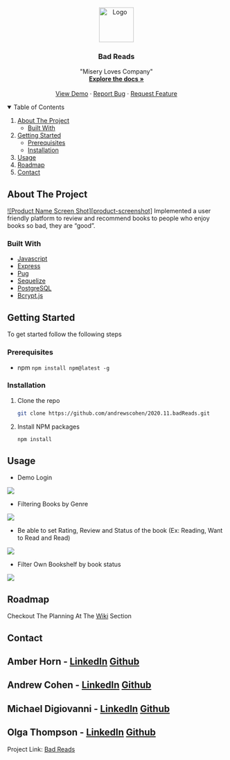 <!--
*** Thanks for checking out the Best-README-Template. If you have a suggestion
*** that would make this better, please fork the repo and create a pull request
*** or simply open an issue with the tag "enhancement".
*** Thanks again! Now go create something AMAZING! :D
-->




<!-- PROJECT LOGO -->
<br />
<p align="center">
  <a href="https://github.com/andrewscohen/2020.11.badReads">
    <img src="https://raw.githubusercontent.com/andrewscohen/2020.11.badReads/main/public/favicon.ico" alt="Logo" width="80" height="80">
  </a>

  <h3 align="center">Bad Reads</h3>

  <p align="center">
    "Misery Loves Company"
    <br />
    <a href="https://github.com/andrewscohen/2020.11.badReads/wiki"><strong>Explore the docs »</strong></a>
    <br />
    <br />
    <a href="http://bad-reads-app.herokuapp.com/">View Demo</a>
    ·
    <a href="https://github.com/andrewscohen/2020.11.badReads/issues">Report Bug</a>
    ·
    <a href="https://github.com/andrewscohen/2020.11.badReads/issues">Request Feature</a>
  </p>
</p>



<!-- TABLE OF CONTENTS -->
<details open="open">
  <summary>Table of Contents</summary>
  <ol>
    <li>
      <a href="#about-the-project">About The Project</a>
      <ul>
        <li><a href="#built-with">Built With</a></li>
      </ul>
    </li>
    <li>
      <a href="#getting-started">Getting Started</a>
      <ul>
        <li><a href="#prerequisites">Prerequisites</a></li>
        <li><a href="#installation">Installation</a></li>
      </ul>
    </li>
    <li><a href="#usage">Usage</a></li>
    <li><a href="#roadmap">Roadmap</a></li>
    <li><a href="#contact">Contact</a></li>
  </ol>
</details>



<!-- ABOUT THE PROJECT -->
## About The Project

[![Product Name Screen Shot][product-screenshot]](https://example.com)
Implemented a user friendly platform to review and recommend books to people who enjoy books so bad, they are “good”.


### Built With
* [Javascript]()
* [Express](https://expressjs.com/)
* [Pug](https://pugjs.org/api/getting-started.html)
* [Sequelize](sequelize.org)
* [PostgreSQL](https://www.postgresql.org/)
* [Bcrypt.js](https://www.npmjs.com/package/bcryptjs)



<!-- GETTING STARTED -->
## Getting Started

To get started follow the following steps

### Prerequisites
- npm
```npm install npm@latest -g```

### Installation

1. Clone the repo
   ```sh
   git clone https://github.com/andrewscohen/2020.11.badReads.git
   ```
2. Install NPM packages
   ```sh
   npm install
   ```


<!-- USAGE EXAMPLES -->
## Usage

- Demo Login
<img src="https://raw.githubusercontent.com/andrewscohen/2020.11.badReads/main/public/BadReads-DemoLogin.gif" /> 

- Filtering Books by Genre
<img src="https://github.com/andrewscohen/2020.11.badReads/blob/main/public/BadReads-HomeGenreFilter.gif?raw=true" />

- Be able to set Rating, Review and Status of the book (Ex: Reading, Want to Read and Read)
<img src="https://github.com/andrewscohen/2020.11.badReads/blob/main/public/BadReads-RatingReview.gif?raw=true" />

- Filter Own Bookshelf by book status
<img src="https://github.com/andrewscohen/2020.11.badReads/blob/main/public/BadReads-BookshelfFilter.gif?raw=true" />


<!-- ROADMAP -->
## Roadmap

Checkout The Planning At The [Wiki](https://github.com/andrewscohen/2020-Oct-GoodBuilds/wiki) Section




<!-- CONTACT -->
## Contact

Amber Horn - [LinkedIn](https://www.linkedin.com/in/amberjolie/) [Github](https://github.com/AmberJolieH)
---
Andrew Cohen - [LinkedIn](https://www.linkedin.com/in/mrandrewcohen/) [Github](https://github.com/andrewscohen)
---
Michael Digiovanni - [LinkedIn](https://www.linkedin.com/in/michael-digiovanni-292ab464/) [Github](https://github.com/midigi)
---
Olga Thompson - [LinkedIn](https://www.linkedin.com/in/olga-thompson-35937515a/) [Github](https://github.com/clarion22)
---


Project Link: [Bad Reads](https://github.com/andrewscohen/2020.11.badReads)
